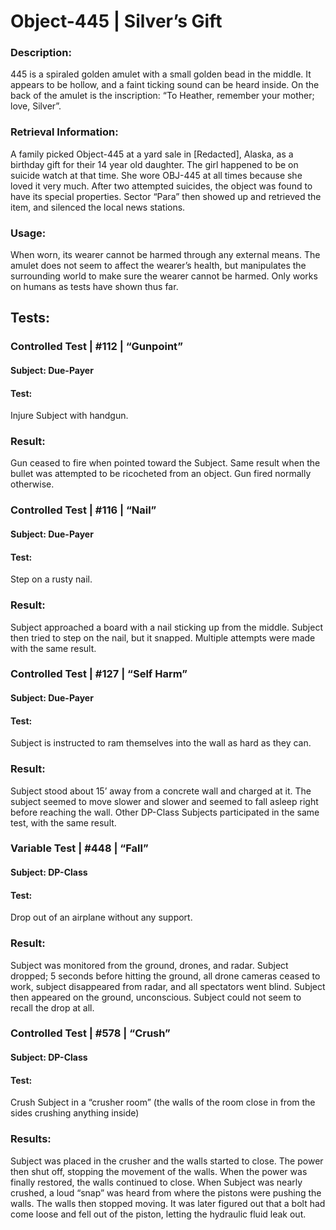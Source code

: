 # Object-445 | Silver’s Gift


### Description:
  445 is a spiraled golden amulet with a small golden bead in the middle. It appears to be hollow, and a faint ticking sound can be heard inside. On the back of the amulet is  the inscription: “To Heather, remember your mother; love, Silver”.





### Retrieval Information:
  A family picked Object-445 at a yard sale in [Redacted], Alaska, as a birthday gift for their 14 year old daughter.  The girl happened to be on suicide watch at that time. She   wore OBJ-445 at all times because she loved it very much. After two attempted suicides, the object was found to have its special properties. Sector “Para” then showed up and     retrieved the item, and silenced the local news stations.

### Usage:
  When worn, its wearer cannot be harmed through any external means.
  The amulet does not seem to affect the wearer’s health, but manipulates the surrounding world to make sure the wearer cannot be harmed.
  Only works on humans as tests have shown thus far.

## Tests:

### Controlled Test | #112 | “Gunpoint”
#### Subject: Due-Payer
#### Test:
Injure Subject with handgun.
### Result:
Gun ceased to fire when pointed toward the Subject.
Same result when the bullet was attempted to be ricocheted from an object.
Gun fired normally otherwise.

### Controlled Test | #116 | “Nail”
#### Subject: Due-Payer
#### Test:
Step on a rusty nail.
### Result:
Subject approached a board with a nail sticking up from the middle.
Subject then tried to step on the nail, but it snapped.  Multiple attempts were made with the same result.

### Controlled Test | #127 | “Self Harm”
#### Subject: Due-Payer
#### Test:
Subject is instructed to ram themselves into the wall as hard as they can.
### Result:
Subject stood about 15’ away from a concrete wall and charged at it.
The subject seemed to move slower and slower and seemed to fall asleep right before reaching the wall.  Other DP-Class Subjects participated in the same test, with the same result.

### Variable Test | #448 | “Fall”
#### Subject: DP-Class
#### Test:
Drop out of an airplane without any support.
### Result:
Subject was monitored from the ground, drones, and radar.
Subject dropped; 5 seconds before hitting the ground, all drone cameras ceased to work, subject disappeared from radar, and all spectators went blind. Subject then appeared on the ground, unconscious. Subject could not seem to recall the drop at all.

### Controlled Test | #578 | “Crush”
#### Subject: DP-Class
#### Test:
Crush Subject in a “crusher room” (the walls of the room close in from the sides crushing anything inside)
### Results:
Subject was placed in the crusher and the walls started to close. The power then shut off, stopping the movement of the walls.  When the power was finally restored, the walls continued to close. When Subject was nearly crushed, a loud “snap” was heard from where the pistons were pushing the walls. The walls then stopped moving. It was later figured out that a bolt had come loose and fell out of the piston, letting the hydraulic fluid leak out.
